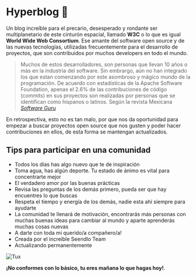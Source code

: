 # Hyperblog 💚
Un blog increíble para el precario, desesperado y rondante ser multiplanetario de este cinturón espacial, llamado **W3C** o lo que es igual **World Wide Web Consortium**. Ese amante del software open source y de las nuevas tecnologías, utilizadas frecuentemente para el desarrollo de proyectos, que son contribuidos por muchos developers en todo el mundo.
> Muchos de estos desarrolladores, son personas que llevan 10 años o más en la industria del software. Sin embrargo, aún no han integrado los que estan comenzando por este asombroso y mágico mundo de la programación. De acuerdo con estadísticas de la Apache Software Foundation, apenas el 2.6% de las contribuciones de código (commits) en sus proyectos son realizadas por personas que se identifican como hispanos o latinos.
> Según la revista Mexicana *[Software Guru](https://sg.com.mx/buzz/fundaciones-open-source-impartiran-talleres-para-guiar-devs-en-latam-contribuir-proyectos)*

En retrospectiva, esto no es tan malo, por que nos da oportunidad para empezar a buscar proyectos open source que nos gusten y poder hacer contribuciones en ellos, de esta forma se mantengan actualizados.
## Tips para participar en una comunidad
* Todos los días has algo nuevo que te de inspiración
* Toma agua, has algún deporte. Tu estado de ánimo es vital para concentrarte mejor
* El verdadero amor por las buenas prácticas
* Revisa las preguntas de los demás primero, pueda ser que hay encuentres lo que buscas
* Respeta el tiempo y energía de los demás, nadie esta ahí siempre para ayudarte
* La comunidad te llenará de motivación, encontrarás más personas con muchas buenas ideas para cambiar al mundo y aparte aprenderás muchas cosas nuevas
* A darle con toda mi querido/a compañero/a!
* Creada por el increíble SeendIo Team
* Actualizando permanentemente

![Tux](https://i.imgur.com/rZhY17o.png)


 **¡No conformes con lo básico, tu eres mañana lo que hagas hoy!**.
